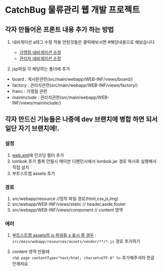 # CatchBug 물류관리 웹 개발 프로젝트

## 각자 만들어온 프론트 내용 추가 하는 방법
1. 네비게이션 a태그 수정 적용 안된것들은 클릭해보시면 #해당내용으로 해놨습니다
    * [가맹점 네비게이션 수정](src/main/webapp/WEB-INF/views/mainInclude/sidebar_user.jsp)
    * [관리자 네비게이션 수정](src/main/webapp/WEB-INF/views/mainInclude/sidebar_master.jsp)

2. jsp파일 각 해당하는 폴더에 추가
 * board : 게시판관련(src/main/webapp/WEB-INF/views/board/)
 * factory : 관리자관련(src/main/webapp/WEB-INF/views/factory/)
 * franc : 가맹점 관련
 * mainInclude : 관리자관련(src/main/webapp/WEB-INF/views/mainInclude/)

## 각자 만드신 기능들은 나중에 dev 브랜치에 병합 하면 되서 일단 자기 브랜치에!.

### 설정

1. [web.xml]()에 인코딩 필터 추가
2. lombok 추가 롬복 안될시 메이븐 디펜던시에서 lombok.jar 경로 복사후 실행해서 직접 설치
3. 부트스트랩 assets 추가


### 경로


1. src/webapp/resource //정적 파일 경로(html,css,js,img)
2. src/webapp/WEB-INF/views/static // header,aside,footer
3. src/webapp/WEB-INF/views/component // content 영역

### 에러

1. [부트스트랩 assets의 js 파일들 x 표시 뜰 경우](https://needneo.tistory.com/108) : `src/main/webapp/resources/assets/vendor/**/*.js` 경로 추가하기

2. content 영역 만들때   
`<%@ page contentType="text/html; charset=UTF-8" %>` 추가해주셔야 한글 안깨져요


